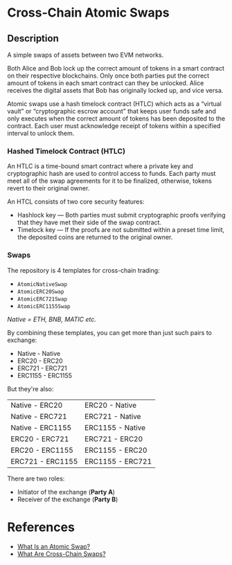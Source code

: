 # Cross-Chain Atomic Swaps

## Description

A simple swaps of assets between two EVM networks.

Both Alice and Bob lock up the correct amount of tokens in a smart contract on their respective blockchains. Only once both parties put the correct amount of tokens in each smart contract can they be unlocked. Alice receives the digital assets that Bob has originally locked up, and vice versa.

Atomic swaps use a hash timelock contract (HTLC) which acts as a “virtual vault” or “cryptographic escrow account” that keeps user funds safe and only executes when the correct amount of tokens has been deposited to the contract. Each user must acknowledge receipt of tokens within a specified interval to unlock them.

### Hashed Timelock Contract (HTLC)

An HTLC is a time-bound smart contract where a private key and cryptographic hash are used to control access to funds. Each party must meet all of the swap agreements for it to be finalized, otherwise, tokens revert to their original owner.

An HTCL consists of two core security features:

- Hashlock key — Both parties must submit cryptographic proofs verifying that they have met their side of the swap contract.
- Timelock key — If the proofs are not submitted within a preset time limit, the deposited coins are returned to the original owner.

### Swaps

The repository is 4 templates for cross-chain trading:

- `AtomicNativeSwap`
- `AtomicERC20Swap`
- `AtomicERC721Swap`
- `AtomicERC1155Swap`

_Native = ETH, BNB, MATIC etc._

By combining these templates, you can get more than just such pairs to exchange:

- Native - Native
- ERC20 - ERC20
- ERC721 - ERC721
- ERC1155 - ERC1155

But they're also:

|                  |                  |
| ---------------- | ---------------- |
| Native - ERC20   | ERC20 - Native   |
| Native - ERC721  | ERC721 - Native  |
| Native - ERC1155 | ERC1155 - Native |
| ERC20 - ERC721   | ERC721 - ERC20   |
| ERC20 - ERC1155  | ERC1155 - ERC20  |
| ERC721 - ERC1155 | ERC1155 - ERC721 |

There are two roles:

- Initiator of the exchange (**Party A**)
- Receiver of the exchange (**Party B**)

# References

- [What Is an Atomic Swap?](https://chain.link/education-hub/atomic-swaps)
- [What Are Cross-Chain Swaps?](https://chain.link/education-hub/cross-chain-swap)

